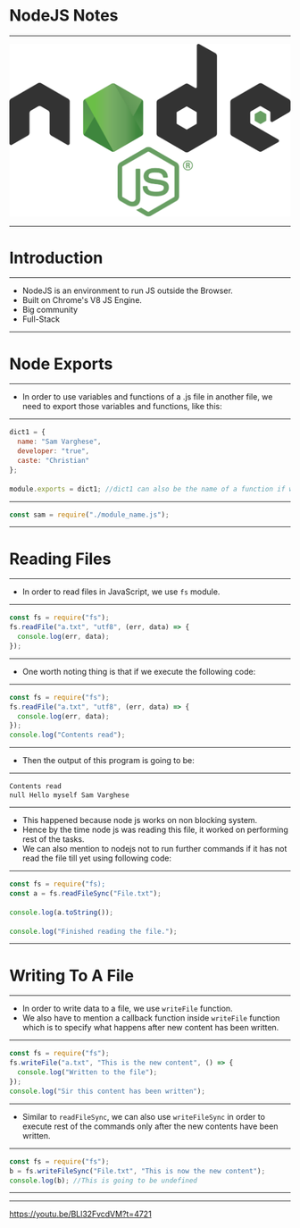 # NodeJS Notes

<hr>

<img src="Images/Node.js_logo.svg">

<hr>

# Introduction

<hr>

- NodeJS is an environment to run JS outside the Browser.
- Built on Chrome's V8 JS Engine.
- Big community
- Full-Stack

<hr>

# Node Exports

<hr>

- In order to use variables and functions of a .js file in another file, we need to export those variables and functions, like this:

<hr>

```js
dict1 = {
  name: "Sam Varghese",
  developer: "true",
  caste: "Christian"
};

module.exports = dict1; //dict1 can also be the name of a function if we wanna have it so
```

<hr>

```js
const sam = require("./module_name.js");
```

<hr>

# Reading Files

<hr>

- In order to read files in JavaScript, we use `fs` module.

<hr>

```js
const fs = require("fs");
fs.readFile("a.txt", "utf8", (err, data) => {
  console.log(err, data);
});
```

<hr>

- One worth noting thing is that if we execute the following code:

<hr>

```js
const fs = require("fs");
fs.readFile("a.txt", "utf8", (err, data) => {
  console.log(err, data);
});
console.log("Contents read");
```

<hr>

- Then the output of this program is going to be:

<hr>

```none
Contents read
null Hello myself Sam Varghese
```

<hr>

- This happened because node js works on non blocking system.
- Hence by the time node js was reading this file, it worked on performing rest of the tasks.
- We can also mention to nodejs not to run further commands if it has not read the file till yet using following code:

<hr>

```js
const fs = require("fs);
const a = fs.readFileSync("File.txt");

console.log(a.toString());

console.log("Finished reading the file.");
```

<hr>

# Writing To A File

<hr>

- In order to write data to a file, we use `writeFile` function.
- We also have to mention a callback function inside `writeFile` function which is to specify what happens after new content has been written.

<hr>

```js
const fs = require("fs");
fs.writeFile("a.txt", "This is the new content", () => {
  console.log("Written to the file");
});
console.log("Sir this content has been written");
```

<hr>

- Similar to `readFileSync`, we can also use `writeFileSync` in order to execute rest of the commands only after the new contents have been written.

<hr>

```js
const fs = require("fs");
b = fs.writeFileSync("File.txt", "This is now the new content");
console.log(b); //This is going to be undefined
```

<hr>



<hr>

https://youtu.be/BLl32FvcdVM?t=4721
